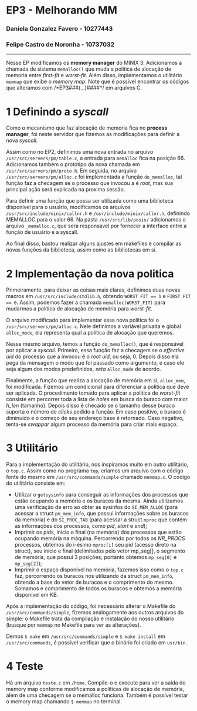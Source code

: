 # EP3 - Melhorando MM
### Daniela Gonzalez Favero - 10277443
### Felipe Castro de Noronha - 10737032

---

Nesse EP modificamos os **memory manager** do MINIX 3. Adicionamos a chamada de sistema `memalloc()` que muda a politica de alocação de memoria entre _first-fit_ e _worst-fit_. Além disso, implementamos o utilitário `memmap` que exibe o _memory map_.
Note que é possível encontrar os códigos que alteramos com /\*EP3###(...)####\*/ em arquivos C.

# 1 Definindo a _syscall_

Como o mecanismo que faz alocação de memoria fica no **process manager**, foi neste servidor que fizemos as modificações para definir a nova _syscall_.

Assim como no EP2, definimos uma nova entrada no arquivo `/usr/src/servers/pm/table.c`, a entrada para `memalloc` fica na posição 66. Adicionamos também o protótipo da nova chamada em `/usr/src/servers/pm/proto.h`. Em seguida, no arquivo `/usr/src/servers/pm/alloc.c` foi implementada a função `do_memalloc`, tal função faz a checagem se o processo que invocou a  é _root_, mas sua principal ação será explicada na proxima sessão.

Para definir uma função que possa ser utilizada como uma biblioteca disponivel para o usuário, modificamos os arquivos `/usr/src/include/minix/callnr.h` e `/usr/include/minix/callnr.h`, definindo MEMALLOC para o valor 66. Na pasta `/usr/src/lib/posix/` adicionamos o arquivo `_memalloc.c`, que sera responsavel por fornecer a interface entre a função de usuário e a syscall.

Ao final disso, bastou realizar alguns ajustes em makefiles e compilar as novas funções da biblioteca, assim como as bibliotecas em si.

# 2 Implementação da nova politica

Primeiramente, para deixar as coisas mais claras, definimos duas novas macros em `/usr/src/include/stdlib.h`, obtendo `WORST_FIT == 1` e `FIRST_FIT == 0`. Assim, podemos fazer a chamada `memalloc(WORST_FIT)` para mudarmos a política de alocação de memória para _worst-fit_.

O arquivo modificado para implementar essa nova política foi o `/usr/src/servers/pm/alloc.c`. Nele definimos a variável privada e global `alloc_mode`, ela representa qual a política de alocação que queremos.

Nesse mesmo arquivo, temos a função `do_memalloc()`, que é responsável por aplicar a _syscall_. Primeiro, essa função faz a checagem se o _effective uid_ do processo que a invocou é o _root uid_, ou seja, 0. Depois disso ela pega da mensagem o modo que foi passado como argumento, e caso ele seja algum dos modos predefinidos, _seta_ `alloc_mode` de acordo.

Finalmente, a função que realiza a alocação de memória em si, `alloc_mem`, foi modificada. Fizemos um condicional para diferenciar a politica que deve ser aplicada. O procedimento tomado para aplicar a politica de _worst-fit_ consiste em percorrer toda a lista de _holes_ em busca do buraco com maior _h_len_ (tamanho). Depois disso é checado se o tamanho desse buraco suporta o número de _clicks_ pedido a função. Em caso positivo, o buraco é diminuido e o começo de seu endereço base é retornado. Caso negativo, tenta-se _swappar_ algum processo da memória para criar mais espaço.

# 3 Utilitário

Para a implementação do utilitário, nos inspiramos muito em outro utilitário, o `top.c`. Assim como no programa `top`, criamos um arquivo com o código fonte do mesmo em `/usr/src/commands/simple` chamado `memmap.c`. 
O código do utilitário consiste em:
- Utilizar o `getsysinfo` para conseguir as informações dos processos que estão ocupando a memória e os buracos da mesma. Ainda utilizamos uma verificação de erro ao obter as sysinfos do `SI_MEM_ALLOC` (para acessar a struct `pm_mem_info`, que possui informações sobre os buracos da memória) e do `SI_PROC_TAB` (para acessar a struct `mproc` que contém as informações dos processos, como *pid*, *start* e *end*);
- Imprimir os pids, início e final (na memória) dos processos que estão ocupando memória na máquina. Percorrendo por todos os *NR_PROCS* processos, obtemos do i-ésimo `mproc[i]` seu pid (acesso direto na struct), seu início e final (delimitados pelo vetor mp_seg[], o segmento de memória, que possui 3 posições; portanto obtemos `mp_seg[0]` e `mp_seg[2]`);
- Imprimir o espaço disponível na memória, fazemos isso como o `top.c` faz, percorrendo os buracos nos utilizando da struct `pm_mem_info`, obtendo a base do vetor de buracos e o comprimento do mesmo. Somamos e comprimento de todos os buracos e obtemos a memória disponível em KB.  

Após a implementação do código, foi necessário alterar o Makefile do `/usr/src/commands/simple`, fizemos analogamente aos outros arquivos do simple: o Makefile trata da compilação e instalação do nosso utilitário (busque por `memmap` no Makefile para ver as alterações).   

Demos `$ make` em `/usr/src/commands/simple` e `$ make install` em `/usr/src/commands`, é possível verificar que o binário foi criado em `usr/bin`. 

# 4 Teste

Há um arquivo `teste.c` em `/home`. Compile-o e execute para ver a saída do memory map conforme modificamos a políticas de alocação de memória, além de uma checagem se o memalloc funciona.
Também é possível testar o memory map chamando `$ memmap` no terminal.
